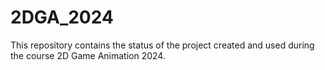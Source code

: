 # 2DGA_2024
This repository contains the status of the project created and used during the course 2D Game Animation 2024.
